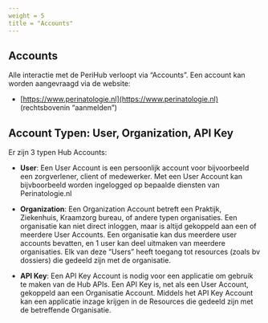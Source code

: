 ```yaml
---
weight = 5
title = "Accounts"
---
```


## Accounts
Alle interactie met de PeriHub verloopt via “Accounts”. Een account kan worden aangevraagd via de website:

* [https://www.perinatologie.nl](https://www.perinatologie.nl) (rechtsbovenin “aanmelden”)

## Account Typen: User, Organization, API Key

Er zijn 3 typen Hub Accounts:

* **User**: Een User Account is een persoonlijk account voor bijvoorbeeld een zorgverlener, client of medewerker. Met een User Account kan bijvboorbeeld worden ingelogged op bepaalde diensten van Perinatologie.nl

* **Organization**: Een Organization Account betreft een Praktijk, Ziekenhuis, Kraamzorg bureau, of andere typen organisaties. Een organisatie kan niet direct inloggen, maar is altijd gekoppeld aan een of meerdere User Accounts. Een organisatie kan dus meerdere user accounts bevatten, en 1 user kan deel uitmaken van meerdere organisaties. Elk van deze “Users” heeft toegang tot resources (zoals bv dossiers) die gedeeld zijn met de organisatie.

* **API Key**: Een API Key Account is nodig voor een applicatie om gebruik te maken van de Hub APIs. Een API Key is, net als een User Account, gekoppeld aan een Organisatie Account. Middels het API Key Account kan een applicatie inzage krijgen in de Resources die gedeeld zijn met de betreffende Organisatie.
